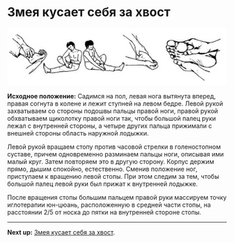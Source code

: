 # Змея кусает себя за хвост

![](./img/snake-bites-its-tail.png)

**Исходное положение:** Садимся на пол, левая нога вытянута вперед, правая
согнута в колене и лежит ступней на левом бедре. Левой рукой захватываем со
стороны подошвы пальцы правой ноги, правой рукой обхватываем щиколотку правой
ноги так, чтобы большой палец руки лежал с внутренней стороны, а четыре других
пальца прижимали с внешней стороны область наружной лодыжки.

Левой рукой вращаем стопу против часовой стрелки в голеностопном суставе, причем
одновременно разминаем пальцы ноги, описывая ими малый круг. Затем повторяем это
в другую сторону. Корпус держим прямо, дышим спокойно, естественно. Сменив
положение ног, приступаем к вращению левой стопы. При этом следим за тем, чтобы
большой палец левой руки был прижат к внутренней лодыжке.

После вращения стопы большим пальцем правой руки массируем точку иглотерапии
юн-цюань, расположенную в средней части стопы, на расстоянии 2/5 от носка до
пятки на внутренней стороне стопы.

***

**Next up:** [Змея кусает себя за хвост](../06-snake-bites-its-tail).
